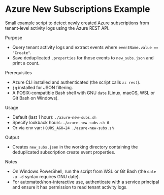 # Azure New Subscriptions Example

Small example script to detect newly created Azure subscriptions from tenant-level activity logs using the Azure REST API.

Purpose
- Query tenant activity logs and extract events where `eventName.value == "Create"`.
- Save deduplicated `.properties` for those events to `new_subs.json` and print a count.

Prerequisites
- Azure CLI installed and authenticated (the script calls `az rest`).
- `jq` installed for JSON filtering.
- A POSIX-compatible Bash shell with GNU `date` (Linux, macOS, WSL or Git Bash on Windows).

Usage
- Default (last 1 hour): `./azure-new-subs.sh`
- Specify lookback hours: `./azure-new-subs.sh 6`
- Or via env var: `HOURS_AGO=24 ./azure-new-subs.sh`

Output
- Creates `new_subs.json` in the working directory containing the deduplicated subscription create event properties.

Notes
- On Windows PowerShell, run the script from WSL or Git Bash (the `date -u -d` syntax requires GNU date).
- For automated/non-interactive use, authenticate with a service principal and ensure it has permission to read tenant activity logs.
